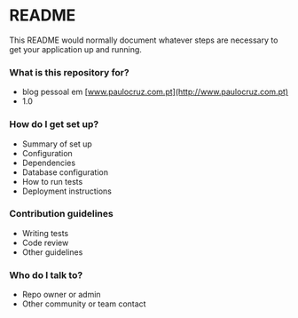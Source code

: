 # README #

This README would normally document whatever steps are necessary to get your application up and running.

### What is this repository for? ###

* blog pessoal em [www.paulocruz.com.pt](http://www.paulocruz.com.pt)
* 1.0


### How do I get set up? ###

* Summary of set up
* Configuration
* Dependencies
* Database configuration
* How to run tests
* Deployment instructions

### Contribution guidelines ###

* Writing tests
* Code review
* Other guidelines

### Who do I talk to? ###

* Repo owner or admin
* Other community or team contact